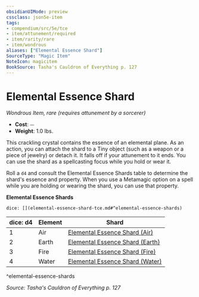 ```yaml
---
obsidianUIMode: preview
cssclass: json5e-item
tags:
- compendium/src/5e/tce
- item/attunement/required
- item/rarity/rare
- item/wondrous
aliases: ["Elemental Essence Shard"]
SourceType: "Magic Item"
NoteIcon: magicitem
BookSource: Tasha's Cauldron of Everything p. 127
---
```

# Elemental Essence Shard
*Wondrous Item, rare (requires attunement by a sorcerer)*  

- **Cost**: ⏤
- **Weight**: 1.0 lbs.

This crackling crystal contains the essence of an elemental plane. As an action, you can attach the shard to a Tiny object (such as a weapon or a piece of jewelry) or detach it. It falls off if your attunement to it ends. You can use the shard as a spellcasting focus while you hold or wear it.

Roll a `d4` and consult the Elemental Essence Shards table to determine the shard's essence and property. When you use a Metamagic option on a spell while you are holding or wearing the shard, you can use that property.

**Elemental Essence Shards**

`dice: [](elemental-essence-shard-tce.md#^elemental-essence-shards)`

| dice: d4 | Element | Shard |
|----------|---------|-------|
| 1 | Air | [Elemental Essence Shard (Air)](/2-Mechanics/CLI/items/elemental-essence-shard-air-tce.md) |
| 2 | Earth | [Elemental Essence Shard (Earth)](/2-Mechanics/CLI/items/elemental-essence-shard-earth-tce.md) |
| 3 | Fire | [Elemental Essence Shard (Fire)](/2-Mechanics/CLI/items/elemental-essence-shard-fire-tce.md) |
| 4 | Water | [Elemental Essence Shard (Water)](/2-Mechanics/CLI/items/elemental-essence-shard-water-tce.md) |
^elemental-essence-shards

*Source: Tasha's Cauldron of Everything p. 127*